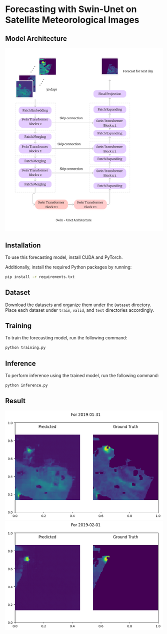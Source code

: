 # Forecasting with Swin-Unet on Satellite Meteorological Images

## Model Architecture
![Model Architecture](swin-unet.png)

## Installation
To use this forecasting model, install CUDA and PyTorch. 

Additionally, install the required Python packages by running:

```bash
pip install -r requirements.txt
```

## Dataset
Download the datasets and organize them under the `Dataset` directory. Place each dataset under `train`, `valid`, and `test` directories accordingly.

## Training
To train the forecasting model, run the following command:
```bash
python training.py
```

## Inference
To perform inference using the trained model, run the following command:
```bash
python inference.py
```

## Result
![Model Architecture](output\output.png)
![Model Architecture](output\output1.png)